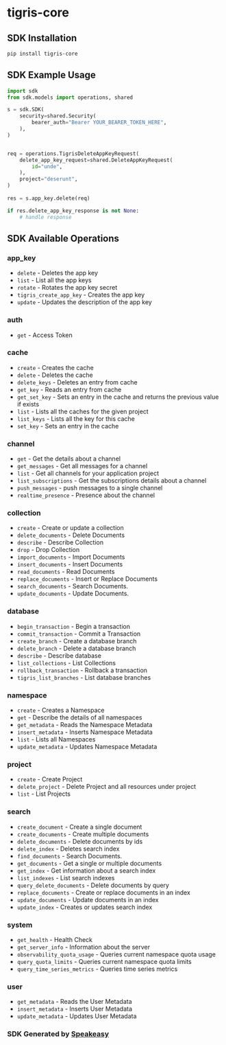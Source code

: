 # tigris-core

<!-- Start SDK Installation -->
## SDK Installation

```bash
pip install tigris-core
```
<!-- End SDK Installation -->

## SDK Example Usage
<!-- Start SDK Example Usage -->
```python
import sdk
from sdk.models import operations, shared

s = sdk.SDK(
    security=shared.Security(
        bearer_auth="Bearer YOUR_BEARER_TOKEN_HERE",
    ),
)


req = operations.TigrisDeleteAppKeyRequest(
    delete_app_key_request=shared.DeleteAppKeyRequest(
        id="unde",
    ),
    project="deserunt",
)
    
res = s.app_key.delete(req)

if res.delete_app_key_response is not None:
    # handle response
```
<!-- End SDK Example Usage -->

<!-- Start SDK Available Operations -->
## SDK Available Operations


### app_key

* `delete` - Deletes the app key
* `list` - List all the app keys
* `rotate` - Rotates the app key secret
* `tigris_create_app_key` - Creates the app key
* `update` - Updates the description of the app key

### auth

* `get` - Access Token

### cache

* `create` - Creates the cache
* `delete` - Deletes the cache
* `delete_keys` - Deletes an entry from cache
* `get_key` - Reads an entry from cache
* `get_set_key` - Sets an entry in the cache and returns the previous value if exists
* `list` - Lists all the caches for the given project
* `list_keys` - Lists all the key for this cache
* `set_key` - Sets an entry in the cache

### channel

* `get` - Get the details about a channel
* `get_messages` - Get all messages for a channel
* `list` - Get all channels for your application project
* `list_subscriptions` - Get the subscriptions details about a channel
* `push_messages` - push messages to a single channel
* `realtime_presence` - Presence about the channel

### collection

* `create` - Create or update a collection
* `delete_documents` - Delete Documents
* `describe` - Describe Collection
* `drop` - Drop Collection
* `import_documents` - Import Documents
* `insert_documents` - Insert Documents
* `read_documents` - Read Documents
* `replace_documents` - Insert or Replace Documents
* `search_documents` - Search Documents.
* `update_documents` - Update Documents.

### database

* `begin_transaction` - Begin a transaction
* `commit_transaction` - Commit a Transaction
* `create_branch` - Create a database branch
* `delete_branch` - Delete a database branch
* `describe` - Describe database
* `list_collections` - List Collections
* `rollback_transaction` - Rollback a transaction
* `tigris_list_branches` - List database branches

### namespace

* `create` - Creates a Namespace
* `get` - Describe the details of all namespaces
* `get_metadata` - Reads the Namespace Metadata
* `insert_metadata` - Inserts Namespace Metadata
* `list` - Lists all Namespaces
* `update_metadata` - Updates Namespace Metadata

### project

* `create` - Create Project
* `delete_project` - Delete Project and all resources under project
* `list` - List Projects

### search

* `create_document` - Create a single document
* `create_documents` - Create multiple documents
* `delete_documents` - Delete documents by ids
* `delete_index` - Deletes search index
* `find_documents` - Search Documents.
* `get_documents` - Get a single or multiple documents
* `get_index` - Get information about a search index
* `list_indexes` - List search indexes
* `query_delete_documents` - Delete documents by query
* `replace_documents` - Create or replace documents in an index
* `update_documents` - Update documents in an index
* `update_index` - Creates or updates search index

### system

* `get_health` - Health Check
* `get_server_info` - Information about the server
* `observability_quota_usage` - Queries current namespace quota usage
* `query_quota_limits` - Queries current namespace quota limits
* `query_time_series_metrics` - Queries time series metrics

### user

* `get_metadata` - Reads the User Metadata
* `insert_metadata` - Inserts User Metadata
* `update_metadata` - Updates User Metadata
<!-- End SDK Available Operations -->

### SDK Generated by [Speakeasy](https://docs.speakeasyapi.dev/docs/using-speakeasy/client-sdks)
